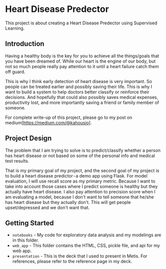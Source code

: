 # Heart Disease Predector
This project is about creating a Heart Disease Predector using Supervised Learning.

## Introduction  
Having a healthy body is the key for you to achieve all the things/goals that you have been dreamed of. While our heart is the engine of our body, but not so much people really pay attention to it until a heart failure catch them off guard.  

This is why I think early detection of heart disease is very important. So people can be treated earlier and possibly saving their life. This is why I want to build a system to help doctors better classify or reinforce their decisions. And hopefully that could also possibly saves medical expenses, productivity lost, and more importantly saving a friend or family member of someone.  

For complete write-up of this project, please go to my post on medium[https://medium.com/@kahousio].

## Project Design
The problem that I am trying to solve is to predict/classify whether a person has heart disease or not based on some of the personal info and medical test results.  

That is my primary goal of my project, and the second goal of my project is to build a heart disease predictor - a demo app using Flask.
For model evaluation, I will use recall score as my primary metric. Because I want to take into account those cases where I predict someone is healthy but they actually have heart disease. I also pay attention to precision score when I am evaluating a model, because I don't want to tell someone that he/she has heart disease but they actually don't. This will get people upset/depressed and we don't want that.  

## Getting Started
* `notebooks` - My code for exploratory data analysis and my modelings are in this folder. 
* `web_app` - This folder contains the HTML, CSS, pickle file, and api for my web app.  
* `presentation` - This is the deck that I used to present in Metis. For references, please refer to the reference page in my deck.

